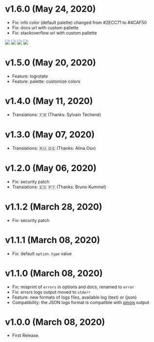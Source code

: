 # v1.6.0 (May 24, 2020)
* Fix: info color (default palette) changed from #2ECC71 to #4CAF50
* Fix: docs url with custom pallette
* Fix: stackoverflow url with custom pallette

[![](https://img.shields.io/badge/donate-paypal-005EA6.svg?logo=paypal)](https://www.paypal.me/ptkdev) [![](https://img.shields.io/badge/donate-patreon-F87668.svg?logo=patreon)](https://www.patreon.com/ptkdev) [![](https://img.shields.io/badge/donate-sponsors-ea4aaa.svg?logo=github)](https://github.com/sponsors/ptkdev/)  [![](https://img.shields.io/badge/donate-ko--fi-29abe0.svg?logo=ko-fi)](https://ko-fi.com/ptkdev)


# v1.5.0 (May 20, 2020)
* Feature: logrotate
* Feature: palette: customize colors

# v1.4.0 (May 11, 2020)
* Translations: 🇫🇷 (Thanks: Sylvain Téchené)

# v1.3.0 (May 07, 2020)
* Translations: 🇷🇺 🇩🇪 (Thanks: Alina Osv)

# v1.2.0 (May 06, 2020)
* Fix: security patch
* Translations: 🇪🇸 🇵🇹 (Thanks: Bruno Kummel)

# v1.1.2 (March 28, 2020)
* Fix: security patch

# v1.1.1 (March 08, 2020)
* Fix: default `option.type` value

# v1.1.0 (March 08, 2020)
* Fix: misprint of `errors` in options and docs, renamed to `error`
* Fix: errors logs output moved to `stderr`
* Feature: new formats of logs files, available log (text) or (json)
* Compatibility: the JSON logs format is compatible with [pinojs](https://github.com/pinojs/pino) output

# v1.0.0 (March 08, 2020)
* First Release.